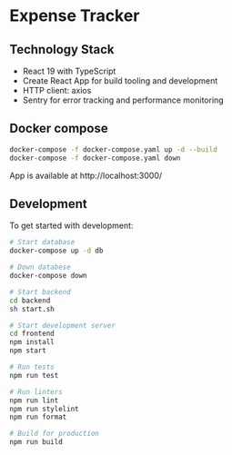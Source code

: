 # Expense Tracker

## Technology Stack

- React 19 with TypeScript
- Create React App for build tooling and development
- HTTP client: axios
- Sentry for error tracking and performance monitoring

## Docker compose

```bash
docker-compose -f docker-compose.yaml up -d --build
docker-compose -f docker-compose.yaml down
```
App is available at http://localhost:3000/

## Development

To get started with development:

```bash
# Start database
docker-compose up -d db

# Down databese
docker-compose down

# Start backend
cd backend
sh start.sh

# Start development server
cd frontend
npm install
npm start

# Run tests
npm run test

# Run linters
npm run lint
npm run stylelint
npm run format

# Build for production
npm run build
